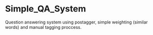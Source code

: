 # Simple_QA_System
Question answering system using postagger, simple weighting (similar words) and manual tagging proccess.
